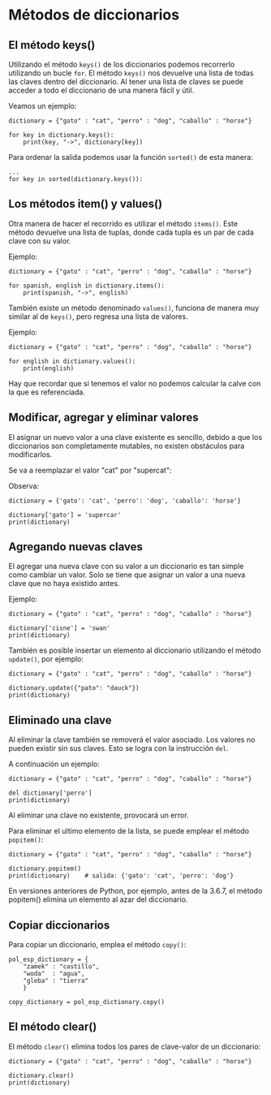 # Métodos de diccionarios

## El método keys()

Utilizando el método `keys()` de los diccionarios podemos recorrerlo utilizando un bucle `for`.
El método `keys()` nos devuelve una lista de todas las claves dentro del diccionario. Al tener una lista de claves se puede acceder a todo el diccionario de una manera fácil y útil.

Veamos un ejemplo:

```
dictionary = {"gato" : "cat", "perro" : "dog", "caballo" : "horse"}

for key in dictionary.keys():
    print(key, "->", dictionary[key])
```

Para ordenar la salida podemos usar la función `sorted()` de esta manera:

```
...
for key in sorted(dictionary.keys()):
```

## Los métodos item() y values()

Otra manera de hacer el recorrido es utilizar el método `items()`. Este método devuelve una lista de tuplas, donde cada tupla es un par de cada clave con su valor.

Ejemplo:
```
dictionary = {"gato" : "cat", "perro" : "dog", "caballo" : "horse"}

for spanish, english in dictionary.items():
    print(spanish, "->", english)
```

También existe un método denominado `values()`, funciona de manera muy similar al de `keys()`, pero regresa una lista de valores.

Ejemplo:
```
dictionary = {"gato" : "cat", "perro" : "dog", "caballo" : "horse"}

for english in dictionary.values():
    print(english)
```
Hay que recordar que si tenemos el valor no podemos calcular la calve con la que es referenciada.

## Modificar, agregar y eliminar valores

El asignar un nuevo valor a una clave existente es sencillo, debido a que los diccionarios son completamente mutables, no existen obstáculos para modificarlos.

Se va a reemplazar el valor "cat" por "supercat":

Observa:
```
dictionary = {'gato': 'cat', 'perro': 'dog', 'caballo': 'horse'}

dictionary['gato'] = 'supercar'
print(dictionary)
```

## Agregando nuevas claves

El agregar una nueva clave con su valor a un diccionario es tan simple como cambiar un valor. Solo se tiene que asignar un valor a una nueva clave que no haya existido antes.

Ejemplo:

```
dictionary = {"gato" : "cat", "perro" : "dog", "caballo" : "horse"}

dictionary['cisne'] = 'swan'
print(dictionary)
```

También es posible insertar un elemento al diccionario utilizando el método `update()`, por ejemplo:

```
dictionary = {"gato" : "cat", "perro" : "dog", "caballo" : "horse"}

dictionary.update({"pato": "dauck"})
print(dictionary)
```

## Eliminado una clave

Al eliminar la clave también se removerá el valor asociado. Los valores no pueden existir sin sus claves. Esto se logra con la instrucción `del`.

A continuación un ejemplo:
```
dictionary = {"gato" : "cat", "perro" : "dog", "caballo" : "horse"}

del dictionary['perro']
print(dictionary)
```

Al eliminar una clave no existente, provocará un error.

Para eliminar el ultimo elemento de la lista, se puede emplear el método `popitem()`:
```
dictionary = {"gato" : "cat", "perro" : "dog", "caballo" : "horse"}

dictionary.popitem()
print(dictionary)    # salida: {'gato': 'cat', 'perro': 'dog'}
```

En versiones anteriores de Python, por ejemplo, antes de la 3.6.7, el método popitem() elimina un elemento al azar del diccionario.

## Copiar diccionarios

Para copiar un diccionario, emplea el método `copy()`:
```
pol_esp_dictionary = {
    "zamek" : "castillo",
    "woda"  : "agua",
    "gleba" : "tierra"
    }

copy_dictionary = pol_esp_dictionary.copy()
```

## El método clear()

El método `clear()` elimina todos los pares de clave-valor de un diccionario:

```
dictionary = {"gato" : "cat", "perro" : "dog", "caballo" : "horse"}

dictionary.clear()
print(dictionary)
```
